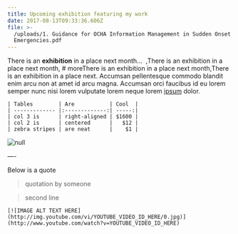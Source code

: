 ```yaml
---
title: Upcoming exhibition featuring my work
date: 2017-08-13T09:33:36.606Z
file: >-
  /uploads/1. Guidance for OCHA Information Management in Sudden Onset
  Emergencies.pdf
---
```

There is an **exhibition** in a place next month...   ,There is an exhibition in a place next month, # moreThere is an exhibition in a place next month,There is an exhibition in a place next. Accumsan pellentesque commodo blandit enim arcu non at amet id arcu magna. Accumsan orci faucibus id eu lorem semper nunc nisi lorem vulputate lorem neque lorem [ipsum](https://gohugo.io/content-management/formats/) dolor.

    | Tables        | Are           | Cool  |
    | ------------- |:-------------:| -----:|
    | col 3 is      | right-aligned | $1600 |
    | col 2 is      | centered      |   $12 |
    | zebra stripes | are neat      |    $1 |

![null](/uploads/logo3.png)

—-

Below is a quote

> quotation by someone

> second line

    [![IMAGE ALT TEXT HERE](http://img.youtube.com/vi/YOUTUBE_VIDEO_ID_HERE/0.jpg)](http://www.youtube.com/watch?v=YOUTUBE_VIDEO_ID_HERE)
